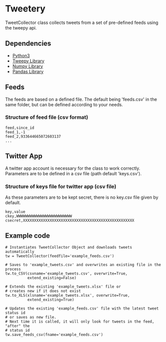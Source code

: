 # Tweetery

TweetCollector class collects tweets from a set of pre-defined feeds using the tweepy api.

## Dependencies
* [Python3](https://www.python.org/downloads/)
* [Tweepy Library](http://www.tweepy.org/)
* [Numpy Library](http://www.numpy.org/)
* [Pandas Library](https://pandas.pydata.org/)

## Feeds
The feeds are based on a defined file. The default being 'feeds.csv' in the same folder, but can be defined according to your needs.

### Structure of feed file (csv format)
```
feed,since_id 
feed_1,-1 
feed_2,933644665072603137 
...
```

## Twitter App
A twitter app account is necessary for the class to work correctly. Parameters are to be defined in a csv file (path default 'keys.csv').

### Structure of keys file for twitter app (csv file)
As these parameters are to be kept secret, there is no key.csv file given by default.

```
key,value
ckey,WWWWWWWWWWWWWWWWWWWWWWWWW
csecret,XXXXXXXXXXXXXXXXXXXXXXXXXXXXXXXXXXXXXXXXXXXXXXXXXX
```

## Example code
```
# Instantiates TweetCollector Object and downloads tweets automatically
tw = TweetCollector(feedfile='example_feeds.csv')

# Saves to 'example_tweets.csv' and overwrites an existing file in the process
tw.to_CSV(csvname='example_tweets.csv', overwrite=True,
          extend_existing=False)

# Extends the existing 'example_tweets.xlsx' file or
# creates new if it does not exist
tw.to_XLS(xlsname='example_tweets.xlsx', overwrite=True,
          extend_existing=True)

# Updates the existing 'example_feeds.csv' file with the latest tweet status id
# or saves as new file.
# Next time it is called, it will only look for tweets in the feed, "after" the
# status id
tw.save_feeds_csv(fname='example_feeds.csv')
```
